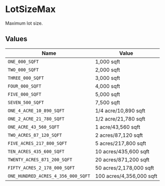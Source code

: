 # LotSizeMax

Maximum lot size.


## Values

| Name                               | Value                              |
| ---------------------------------- | ---------------------------------- |
| `ONE_000_SQFT`                     | 1,000 sqft                         |
| `TWO_000_SQFT`                     | 2,000 sqft                         |
| `THREE_000_SQFT`                   | 3,000 sqft                         |
| `FOUR_000_SQFT`                    | 4,000 sqft                         |
| `FIVE_000_SQFT`                    | 5,000 sqft                         |
| `SEVEN_500_SQFT`                   | 7,500 sqft                         |
| `ONE_4_ACRE_10_890_SQFT`           | 1/4 acre/10,890 sqft               |
| `ONE_2_ACRE_21_780_SQFT`           | 1/2 acre/21,780 sqft               |
| `ONE_ACRE_43_560_SQFT`             | 1 acre/43,560 sqft                 |
| `TWO_ACRES_87_120_SQFT`            | 2 acres/87,120 sqft                |
| `FIVE_ACRES_217_800_SQFT`          | 5 acres/217,800 sqft               |
| `TEN_ACRES_435_600_SQFT`           | 10 acres/435,600 sqft              |
| `TWENTY_ACRES_871_200_SQFT`        | 20 acres/871,200 sqft              |
| `FIFTY_ACRES_2_178_000_SQFT`       | 50 acres/2,178,000 sqft            |
| `ONE_HUNDRED_ACRES_4_356_000_SQFT` | 100 acres/4,356,000 sqft           |